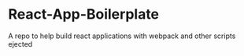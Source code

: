 # React-App-Boilerplate
A repo to help build react applications with webpack and other scripts ejected
